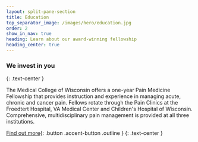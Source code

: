 ```yaml
---
layout: split-pane-section
title: Education
top_separator_image: /images/hero/education.jpg
order: 2
show_in_nav: true
heading: Learn about our award-winning fellowship
heading_center: true
---
```

### We invest in you
{: .text-center }

The Medical College of Wisconsin offers a one-year Pain Medicine Fellowship that provides instruction and experience in managing acute, chronic and cancer pain. Fellows rotate through the Pain Clinics at the Froedtert Hospital, VA Medical Center and Children's Hospital of Wisconsin. Comprehensive, multidisciplinary pain management is provided at all three institutions.

[Find out more][fellowship]{: .button .accent-button .outline }
{: .text-center }

[fellowship]: http://www.mcw.edu/Anesthesiology/Fellowship/Prospective-Fellows/Pain-Medicine.htm
